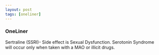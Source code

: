 ```yaml
---
layout: post
tags: [oneliner]
---
```



### OneLiner

Sertraline (SSRI)- Side effect is Sexual Dysfunction. Serotonin Syndrome will occur only when taken with a MAO or illicit drugs.
